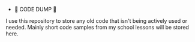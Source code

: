 - 👀 CODE DUMP 👀

I use this repository to store any old code that isn't being actively used or needed. Mainly short code samples from my school lessons will be stored here.
